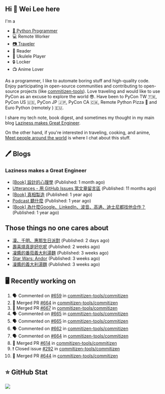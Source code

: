 ## Hi 👋 Wei Lee here

I'm a

* [🐍 Python Programmer](https://pycon-note.wei-lee.me/)
* 💻 Remote Worker
* [📷 Traveler](https://travlog.wei-lee.me/)
* 📖 Reader
* 🎵 Ukulele Player
* 🔒 Locker
* 📺 Anime Lover

As a programmer, I like to automate boring stuff and high-quality code. Enjoy participating in open-source communities and contributing to open-source projects (like [commitizen-tools](https://github.com/commitizen-tools)). Love traveling and would like to use PyCon as an excuse to explore the world 😎. Have been to PyCon TW 🇹🇼, PyCon US 🇺🇸, PyCon JP 🇯🇵, PyCon CA 🇨🇦, Remote Python Pizza 🍕 and Euro Python (remotely ) 🇪🇺.

I share my tech note, book digest, and sometimes my thought in my main blog [Laziness makes Great Engineer](https://blog.wei-lee.me/).

On the other hand, if you're interested in traveling, cooking, and anime, [Meet people around the world](https://travlog.wei-lee.me/) is where I chat about this stuff.

## 🖊️ Blogs

### Laziness makes a Great Engineer

* [[Book] 設計的心理學](https://blog.wei-lee.me/posts/book/2023/01/the-design-of-everyday-things) (Published: 1 month ago)
* [Utterances - 用 GitHub Issues 當文章留言區](https://blog.wei-lee.me/posts/tech/2022/02/use-github-issues-as-comment-system) (Published: 11 months ago)
* [[Book] 真相製造](https://blog.wei-lee.me/posts/book/2022/02/reality-is-business) (Published: 1 year ago)
* [Podcast 聽什麼](https://blog.wei-lee.me/posts/gossiping/2021/12/podcast-i-listen-to) (Published: 1 year ago)
* [[Book] 為什麼Google、LinkedIn、波音、高通、迪士尼都找他合作？](https://blog.wei-lee.me/posts/book/2021/12/pitch-anyting) (Published: 1 year ago)

## Those things no one cares about

* [凜、千明、惠那生日派對](https://travlog.wei-lee.me/posts/travel/2023/02/2022-autumn-group-camping-rin-hbd) (Published: 2 days ago)
* [壽喜燒真是好吃呢](https://travlog.wei-lee.me/posts/cook/2023/01/yuru-camp-inu-yama-s) (Published: 2 weeks ago)
* [凜醬的番茄義大利湯麵](https://travlog.wei-lee.me/posts/cook/2023/01/yuru-camp-rin-s-tomato-pasta) (Published: 3 weeks ago)
* [Star Wars: Andor](https://travlog.wei-lee.me/posts/review/2023/01/star-wars-andor) (Published: 3 weeks ago)
* [凜醬的義大利湯麵](https://travlog.wei-lee.me/posts/cook/2023/01/yuru-camp-rin-s-soup-pasta) (Published: 3 weeks ago)

## 🖥️ Recently working on

1. 🗣 Commented on [#659](https://github.com/commitizen-tools/commitizen/issues/659) in [commitizen-tools/commitizen](https://github.com/commitizen-tools/commitizen)
2. 🎉 Merged PR [#664](https://github.com/commitizen-tools/commitizen/pull/664) in [commitizen-tools/commitizen](https://github.com/commitizen-tools/commitizen)
3. 🎉 Merged PR [#667](https://github.com/commitizen-tools/commitizen/pull/667) in [commitizen-tools/commitizen](https://github.com/commitizen-tools/commitizen)
4. 🗣 Commented on [#665](https://github.com/commitizen-tools/commitizen/issues/665) in [commitizen-tools/commitizen](https://github.com/commitizen-tools/commitizen)
5. 🗣 Commented on [#665](https://github.com/commitizen-tools/commitizen/issues/665) in [commitizen-tools/commitizen](https://github.com/commitizen-tools/commitizen)
6. 🗣 Commented on [#662](https://github.com/commitizen-tools/commitizen/issues/662) in [commitizen-tools/commitizen](https://github.com/commitizen-tools/commitizen)
7. 🗣 Commented on [#664](https://github.com/commitizen-tools/commitizen/issues/664) in [commitizen-tools/commitizen](https://github.com/commitizen-tools/commitizen)
8. 🎉 Merged PR [#614](https://github.com/commitizen-tools/commitizen/pull/614) in [commitizen-tools/commitizen](https://github.com/commitizen-tools/commitizen)
9. ❗️ Closed issue [#292](https://github.com/commitizen-tools/commitizen/issues/292) in [commitizen-tools/commitizen](https://github.com/commitizen-tools/commitizen)
10. 🎉 Merged PR [#644](https://github.com/commitizen-tools/commitizen/pull/644) in [commitizen-tools/commitizen](https://github.com/commitizen-tools/commitizen)


## ⭐ GitHub Stat
[![](https://github-readme-stats.vercel.app/api?username=Lee-W&show_icons=true&hide_title=true)](https://github.com/anuraghazra/github-readme-stats)
